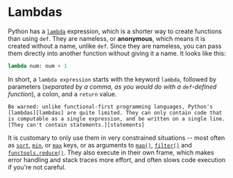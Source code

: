 # Lambdas

Python has a [`lambda`][lambdas] expression, which is a shorter way to create functions than using `def`. They are nameless, or **anonymous**, which means it is created without a name, unlike `def`. Since they are nameless, you can pass them directly into another function without giving it a name. It looks like this:

```python
lambda num: num + 1
```

In short, a `lambda expression` starts with the keyword `lambda`, followed by parameters (_separated by a comma, as you would do with a `def`-defined function_), a colon, and a `return` value. 

```exercism/caution
Be warned: unlike functional-first programming languages, Python's [lambdas][lambdas] are quite limited. They can only contain code that is computable as a single expression, and be written on a single line. [They can't contain statements.][statements]
```

It is customary to only use them in very constrained situations -- most often as [`sort`][sort], [`min`][min], or [`max`][max] keys, or as arguments to [`map()`][map], [`filter()`][filter] and [`functools.reduce()`][reduce]. They also execute in their own frame, which makes error handling and stack traces more effort, and often slows code execution if you're not careful.

[lambdas]: https://docs.python.org/3/howto/functional.html?highlight=lambda%20expression#small-functions-and-the-lambda-expression
[statements]: https://docs.python.org/3/faq/design.html#why-can-t-lambda-expressions-contain-statements
[sort]: https://realpython.com/python-sort/
[min]: https://docs.python.org/3/library/functions.html#min
[max]: https://docs.python.org/3/library/functions.html#max
[map]: https://realpython.com/python-map-function/
[filter]: https://realpython.com/python-filter-function/
[reduce]: https://realpython.com/python-reduce-function/